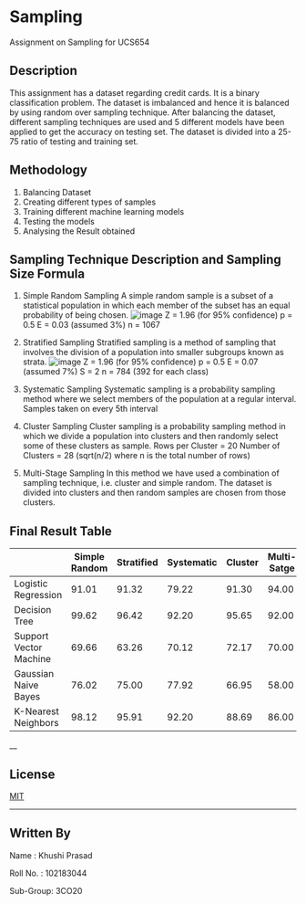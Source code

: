 # Sampling
Assignment on Sampling for UCS654

## Description
This assignment has a dataset regarding credit cards.
It is a binary classification problem.
The dataset is imbalanced and hence it is balanced by using random over sampling technique.
After balancing the dataset, different sampling techniques are used and 5 different models have been applied to get the accuracy on testing set.
The dataset is divided into a 25-75 ratio of testing and training set.

## Methodology
1. Balancing Dataset
2. Creating different types of samples
3. Training different machine learning models
4. Testing the models
5. Analysing the Result obtained

## Sampling Technique Description and Sampling Size Formula
1. Simple Random Sampling
A simple random sample is a subset of a statistical population in which each member of the subset has an equal probability of being chosen.
![image](https://user-images.githubusercontent.com/72306997/219949613-305e70c5-37f5-4e5d-815e-92e1f4d31f5e.png)
Z = 1.96 (for 95% confidence)
p = 0.5
E = 0.03 (assumed 3%)
n = 1067

2. Stratified Sampling
Stratified sampling is a method of sampling that involves the division of a population into smaller subgroups known as strata.
![image](https://user-images.githubusercontent.com/72306997/219949629-2e744eff-ae24-4702-8899-83dba4ec9670.png)
Z = 1.96 (for 95% confidence)
p = 0.5
E = 0.07 (assumed 7%)
S = 2
n = 784 (392 for each class)

3. Systematic Sampling
Systematic sampling is a probability sampling method where we select members of the population at a regular interval.
Samples taken on every 5th interval

4. Cluster Sampling
Cluster sampling is a probability sampling method in which we divide a population into clusters and then randomly select some of these clusters as sample.
Rows per Cluster = 20 
Number of Clusters = 28 (sqrt(n/2) where n is the total number of rows)

5. Multi-Stage Sampling
In this method we have used a combination of sampling technique, i.e. cluster and simple random. The dataset is divided into clusters and then random samples are chosen from those clusters.


## Final Result Table
|                        | Simple Random | Stratified | Systematic | Cluster | Multi-Satge |
| ---------------------- | ------------- | ---------- | ---------- | ------- | ----------- |
| Logistic Regression    |91.01          |91.32       |79.22       |91.30    |94.00        |
| Decision Tree          |99.62          |96.42       |92.20       |95.65    |92.00        |
| Support Vector Machine |69.66          |63.26       |70.12       |72.17    |70.00        |
| Gaussian Naive Bayes   |76.02          |75.00       |77.92       |66.95    |58.00        |
| K-Nearest Neighbors    |98.12          |95.91       |92.20       |88.69    |86.00        |

__

## License
[MIT](https://choosealicense.com/licenses/mit/)

___

## Written By
Name : Khushi Prasad
  
Roll No. : 102183044

Sub-Group: 3CO20
